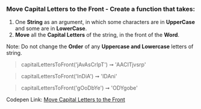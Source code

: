 ### Move Capital Letters to the Front - Create a function that takes: 

1. One **String** as an argument, in which some characters are in **UpperCase** and some are in **LowerCase**. 
1. **Move** all the **Capital Letters** of the string, in the front of the **Word**.

Note: Do not change the **Order** of any **Uppercase and Lowercase** letters of string.

> capitalLettersToFront('jAvAsCrIpT') ➞ 'AACITjvsrp'

> capitalLettersToFront('InDiA') ➞ 'IDAni'

> capitalLettersToFront('gOoDbYe') ➞ 'ODYgobe'

Codepen Link: [Move Capital Letters to the Front](https://codepen.io/naveencoder/pen/ZNZJWo?editors=0010)